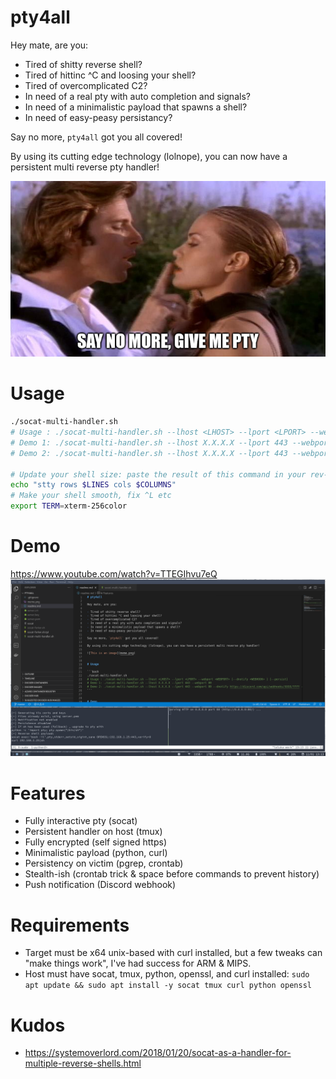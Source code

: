 # pty4all

Hey mate, are you:

- Tired of shitty reverse shell?
- Tired of hittinc ^C and loosing your shell?
- Tired of overcomplicated C2?
- In need of a real pty with auto completion and signals?
- In need of a minimalistic payload that spawns a shell?
- In need of easy-peasy persistancy?

Say no more, `pty4all` got you all covered!

By using its cutting edge technology (lolnope), you can now have a persistent multi reverse pty handler!

![This is an image](meme.png)


# Usage

```bash
./socat-multi-handler.sh
# Usage : ./socat-multi-handler.sh --lhost <LHOST> --lport <LPORT> --webport <WEBPORT> [--dnotify <WEBHOOK> ] [--persist]
# Demo 1: ./socat-multi-handler.sh --lhost X.X.X.X --lport 443 --webport 80
# Demo 2: ./socat-multi-handler.sh --lhost X.X.X.X --lport 443 --webport 80 --dnotify https://discord.com/api/webhooks/XXXX/YYYY --persist

# Update your shell size: paste the result of this command in your rev-shell
echo "stty rows $LINES cols $COLUMNS"
# Make your shell smooth, fix ^L etc
export TERM=xterm-256color
```


# Demo

https://www.youtube.com/watch?v=TTEGIhvu7eQ
[![demo pty4all](demo.png)](https://www.youtube.com/watch?v=TTEGIhvu7eQ)


# Features

- Fully interactive pty (socat)
- Persistent handler on host (tmux)
- Fully encrypted (self signed https)
- Minimalistic payload (python, curl)
- Persistency on victim (pgrep, crontab)
- Stealth-ish (crontab trick & space before commands to prevent history)
- Push notification (Discord webhook)


# Requirements

- Target must be x64 unix-based with curl installed, but a few tweaks can "make things work", I've had success for ARM & MIPS.
- Host must have socat, tmux, python, openssl, and curl installed: `sudo apt update && sudo apt install -y socat tmux curl python openssl`

# Kudos

- https://systemoverlord.com/2018/01/20/socat-as-a-handler-for-multiple-reverse-shells.html
